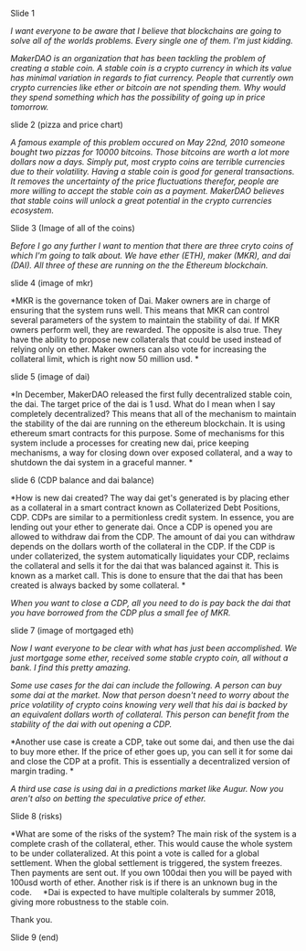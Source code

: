 Slide 1

*I want everyone to be aware that I believe that blockchains are going to solve all of the worlds problems. Every single one of them. I'm just kidding.*

*MakerDAO is an organization that has been tackling the problem of creating a stable coin. A stable coin is a crypto currency in which its value has minimal variation in regards to fiat currency. People that currently own crypto currencies like ether or bitcoin are not spending them. Why would they spend something which has the possibility of going up in price tomorrow.*

slide 2 (pizza and price chart)

*A famous example of this problem occured on May 22nd, 2010 someone bought two pizzas for 10000 bitcoins. Those bitcoins are worth a lot more dollars now a days. Simply put, most crypto coins are terrible currencies due to their volatility. Having a stable coin is good for general transactions. It removes the uncertainty of the price fluctuations therefor, people are more willing to accept the stable coin as a payment. MakerDAO believes that stable coins will unlock a great potential in the crypto currencies ecosystem.*

Slide 3 (Image of all of the coins)

*Before I go any further I want to mention that there are three cryto coins of which I'm going to talk about. We have ether (ETH), maker (MKR), and dai (DAI). All three of these are running on the the Ethereum blockchain.*

slide 4 (image of mkr)

*MKR is the governance token of Dai. Maker owners are in charge of ensuring that the system runs well. This means that MKR can control several parameters of the system to maintain the stability of dai. If MKR owners perform well, they are rewarded. The opposite is also true. They have the ability to propose new collaterals that could be used instead of relying only on ether. Maker owners can also vote for increasing the collateral limit, which is right now 50 million usd. *

slide 5 (image of dai)

*In December, MakerDAO released the first fully decentralized stable coin, the dai. The target price of the dai is 1 usd. What do I mean when I say completely decentralized? This means that all of the mechanism to maintain the stability of the dai are running on the ethereum blockchain. It is using ethereum smart contracts for this purpose. Some of mechanisms for this system include a processes for creating new dai, price keeping mechanisms, a way for closing down over exposed collateral, and a way to shutdown the dai system in a graceful manner. *

slide 6 (CDP balance and dai balance)

*How is new dai created? The way dai get's generated is by placing ether as a collateral in a smart contract known as Collaterized Debt Positions, CDP. CDPs are similar to a permitionless credit system. In essence, you are lending out your ether to generate dai. Once a CDP is opened you are allowed to withdraw dai from the CDP. The amount of dai you can withdraw depends on the dollars worth of the collateral in the CDP. If the CDP is under collaterized, the system automatically liquidates your CDP, reclaims the collateral and sells it for the dai that was balanced against it. This is known as a market call. This is done to ensure that the dai that has been created is always backed by some collateral. *

*When you want to close a CDP, all you need to do is pay back the dai that you have borrowed from the CDP plus a small fee of MKR.*

slide 7 (image of mortgaged eth)

*Now I want everyone to be clear with what has just been accomplished. We just mortgage some ether, received some stable crypto coin, all without a bank. I find this pretty amazing.*

*Some use cases for the dai can include the following. A person can buy some dai at the market. Now that person doesn't need to worry about the price volatility of crypto coins knowing very well that his dai is backed by an equivalent dollars worth of collateral. This person can benefit from the stability of the dai with out opening a CDP.*

*Another use case is create a CDP, take out some dai, and then use the dai to buy more ether. If the price of ether goes up, you can sell it for some dai and close the CDP at a profit. This is essentially a decentralized version of margin trading. *

*A third use case is using dai in a predictions market like Augur. Now you aren't also on betting the speculative price of ether.*
 
 Slide 8 (risks)
 
*What are some of the risks of the system? The main risk of the system is a complete crash of the collateral, ether. This would cause the whole system to be under collateralized. At this point a vote is called for a global settlement. When the global settlement is triggered, the system freezes. Then payments are sent out. If you own 100dai then you will be payed with 100usd worth of ether. Another risk is if there is an unknown bug in the code.
    
*Dai is expected to have multiple colalterals by summer 2018, giving more robustness to the stable coin.

Thank you.

Slide 9 (end)

